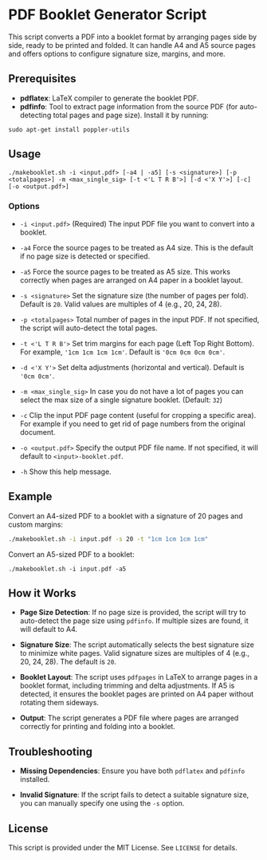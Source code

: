 # PDF Booklet Generator Script

This script converts a PDF into a booklet format by arranging pages side by side, ready to be printed and folded. It can handle A4 and A5 source pages and offers options to configure signature size, margins, and more.

## Prerequisites

- **pdflatex**: LaTeX compiler to generate the booklet PDF.
- **pdfinfo**: Tool to extract page information from the source PDF (for auto-detecting total pages and page size). Install it by running:

```
sudo apt-get install poppler-utils
```

## Usage

```
./makebooklet.sh -i <input.pdf> [-a4 | -a5] [-s <signature>] [-p <totalpages>] -m <max_single_sig> [-t <'L T R B'>] [-d <'X Y'>] [-c] [-o <output.pdf>]
```


### Options

- `-i <input.pdf>`
  (Required) The input PDF file you want to convert into a booklet.

- `-a4`
  Force the source pages to be treated as A4 size. This is the default if no page size is detected or specified.

- `-a5`
  Force the source pages to be treated as A5 size. This works correctly when pages are arranged on A4 paper in a booklet layout.

- `-s <signature>`
  Set the signature size (the number of pages per fold). Default is `20`. Valid values are multiples of 4 (e.g., 20, 24, 28).

- `-p <totalpages>`
  Total number of pages in the input PDF. If not specified, the script will auto-detect the total pages.

- `-t <'L T R B'>`
  Set trim margins for each page (Left Top Right Bottom). For example, `'1cm 1cm 1cm 1cm'`. Default is `'0cm 0cm 0cm 0cm'`.

- `-d <'X Y'>`
  Set delta adjustments (horizontal and vertical). Default is `'0cm 0cm'`.

- `-m <max_single_sig>`
  In case you do not have a lot of pages you can select the max size of a single signature booklet. (Default: `32`)

- `-c`
  Clip the input PDF page content (useful for cropping a specific area). For example if you need to get rid of page numbers from the original document.

- `-o <output.pdf>`
  Specify the output PDF file name. If not specified, it will default to `<input>-booklet.pdf`.

- `-h`
  Show this help message.

## Example

Convert an A4-sized PDF to a booklet with a signature of 20 pages and custom margins:

```bash
./makebooklet.sh -i input.pdf -s 20 -t "1cm 1cm 1cm 1cm"
```
Convert an A5-sized PDF to a booklet:
```
./makebooklet.sh -i input.pdf -a5
```

## How it Works

- **Page Size Detection**: If no page size is provided, the script will try to auto-detect the page size using `pdfinfo`. If multiple sizes are found, it will default to A4.

- **Signature Size**: The script automatically selects the best signature size to minimize white pages. Valid signature sizes are multiples of 4 (e.g., 20, 24, 28). The default is `20`.

- **Booklet Layout**: The script uses `pdfpages` in LaTeX to arrange pages in a booklet format, including trimming and delta adjustments. If A5 is detected, it ensures the booklet pages are printed on A4 paper without rotating them sideways.

- **Output**: The script generates a PDF file where pages are arranged correctly for printing and folding into a booklet.

## Troubleshooting

- **Missing Dependencies**: Ensure you have both `pdflatex` and `pdfinfo` installed.

- **Invalid Signature**: If the script fails to detect a suitable signature size, you can manually specify one using the `-s` option.

## License

This script is provided under the MIT License. See `LICENSE` for details.
